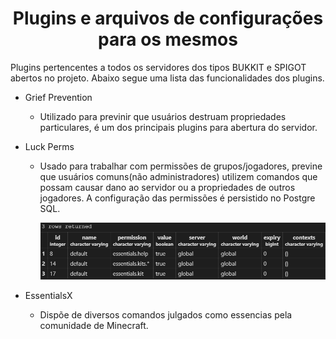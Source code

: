 <h1 align="center">Plugins e arquivos de configurações para os mesmos</h1>
<p align="left">Plugins pertencentes a todos os servidores dos tipos BUKKIT e SPIGOT abertos no projeto.
Abaixo segue uma lista das funcionalidades dos plugins.</p>

<!--ts-->
* Grief Prevention
	* Utilizado para previnir que usuários destruam propriedades particulares, é um dos principais plugins para abertura do servidor.

* Luck Perms
	* Usado para trabalhar com permissões de grupos/jogadores, previne que usuários comuns(não administradores) utilizem comandos que possam causar dano ao servidor ou a propriedades de outros jogadores. A configuração das permissões é persistido no Postgre SQL.
	
	  <img src="https://raw.githubusercontent.com/admoura1998/imagens-readme-minecraft/master/postgresql.png"></img>

* EssentialsX
	* Dispõe de diversos comandos julgados como essencias pela comunidade de Minecraft.

<!--te-->

